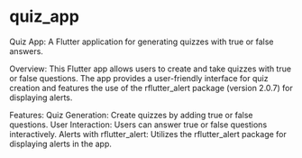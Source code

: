 # quiz_app

Quiz App:
A Flutter application for generating quizzes with true or false answers.

Overview:
This Flutter app allows users to create and take quizzes with true or false questions. The app provides a user-friendly interface for quiz creation and features the use of the rflutter_alert package (version 2.0.7) for displaying alerts.

Features:
Quiz Generation: Create quizzes by adding true or false questions.
User Interaction: Users can answer true or false questions interactively.
Alerts with rflutter_alert: Utilizes the rflutter_alert package for displaying alerts in the app.

